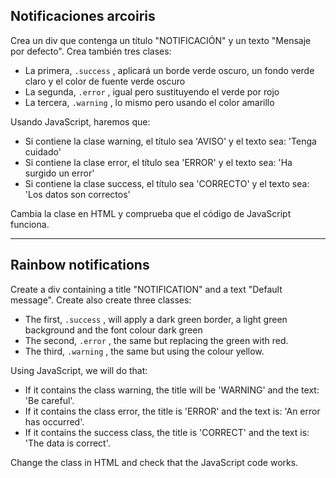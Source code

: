 ## Notificaciones arcoiris

Crea un div que contenga un título "NOTIFICACIÓN" y un texto "Mensaje por defecto". Crea también tres clases:

- La primera, `.success` , aplicará un borde verde oscuro, un fondo verde claro y el color de fuente verde oscuro
- La segunda, `.error` , igual pero sustituyendo el verde por rojo
- La tercera, `.warning` , lo mismo pero usando el color amarillo

Usando JavaScript, haremos que:

- Si contiene la clase warning, el título sea 'AVISO' y el texto sea: 'Tenga cuidado'
- Si contiene la clase error, el título sea 'ERROR' y el texto sea: 'Ha surgido un error'
- Si contiene la clase success, el título sea 'CORRECTO' y el texto sea: 'Los datos son correctos'

Cambia la clase en HTML y comprueba que el código de JavaScript funciona.

---

## Rainbow notifications

Create a div containing a title "NOTIFICATION" and a text "Default message". Create also create three classes:

- The first, `.success` , will apply a dark green border, a light green background and the font colour dark green
- The second, `.error` , the same but replacing the green with red.
- The third, `.warning` , the same but using the colour yellow.

Using JavaScript, we will do that:

- If it contains the class warning, the title will be 'WARNING' and the text: 'Be careful'.
- If it contains the class error, the title is 'ERROR' and the text is: 'An error has occurred'.
- If it contains the success class, the title is 'CORRECT' and the text is: 'The data is correct'.

Change the class in HTML and check that the JavaScript code works.
